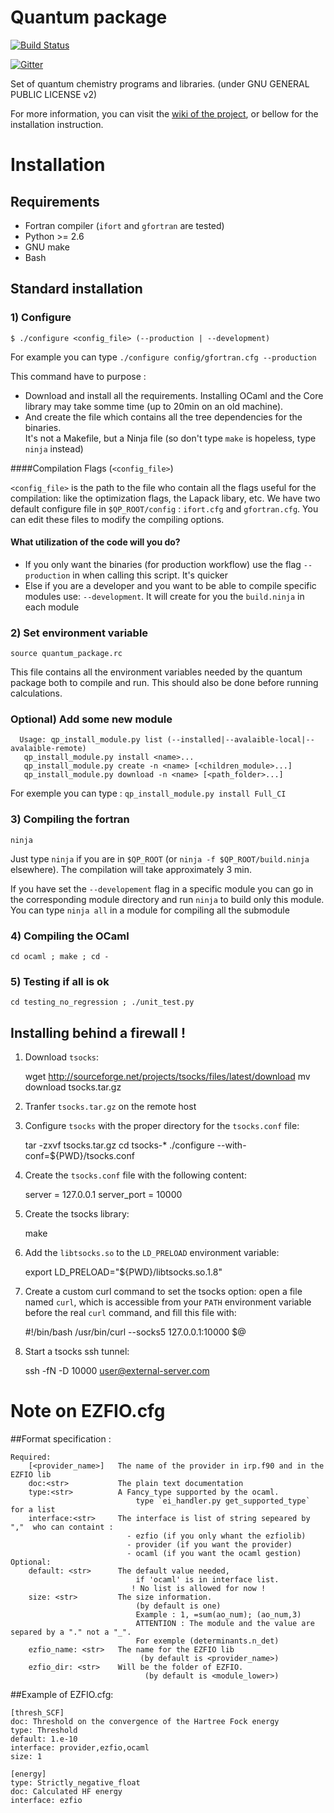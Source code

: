Quantum package
===============

[![Build Status](https://travis-ci.org/LCPQ/quantum_package.svg?branch=master)](https://travis-ci.org/LCPQ/quantum_package)

[![Gitter](https://badges.gitter.im/Join%20Chat.svg)](https://gitter.im/LCPQ/quantum_package?utm_source=badge&utm_medium=badge&utm_campaign=pr-badge&utm_content=badge)


Set of quantum chemistry programs and libraries. 
(under GNU GENERAL PUBLIC LICENSE v2)

For more information, you can visit the [wiki of the project](http://github.com/LCPQ/quantum_package/wiki>), or bellow for the installation instruction.

# Installation

## Requirements
* Fortran compiler (`ifort` and `gfortran` are tested)
* Python >= 2.6
* GNU make
* Bash

## Standard installation

### 1) Configure

    $ ./configure <config_file> (--production | --development)

For example you can type `./configure config/gfortran.cfg --production`

This command have to purpose :

 - Download and install all the requirements.
   Installing OCaml and the Core library may take somme time (up to 20min on an old machine).
 - And create the file which contains all the tree dependencies for the binaries.  
   It's not a Makefile, but a Ninja file (so don't type `make` is hopeless, type `ninja` instead)

####Compilation Flags (`<config_file>`)

`<config_file>` is the path to the file who contain all the flags useful for the compilation:  like the optimization flags, the Lapack libary, etc.  We have two default configure file in  ``$QP_ROOT/config`` : ``ifort.cfg`` and ``gfortran.cfg``.  You can edit these files to modify the compiling options. 

#### What utilization of the code will you do?

* If you only want the binaries (for production workflow) use the flag
  `--production` in when calling this script. It's quicker 
* Else if you are a developer and you want to be able to compile specific modules use: `--development`. It will create for you the `build.ninja` in each module

### 2) Set environment variable
 
    source quantum_package.rc
This file contains all the environment variables needed by the quantum package both to compile and run. This should also be done before running calculations.

### Optional) Add some new module

      Usage: qp_install_module.py list (--installed|--avalaible-local|--avalaible-remote)
       qp_install_module.py install <name>...
       qp_install_module.py create -n <name> [<children_module>...]
       qp_install_module.py download -n <name> [<path_folder>...]

 For exemple you can type :
`qp_install_module.py install Full_CI`

### 3) Compiling the fortran

    ninja 
Just type `ninja` if you are in `$QP_ROOT` (or `ninja -f $QP_ROOT/build.ninja`
elsewhere). The compilation will take approximately 3 min.

If you have set the `--developement` flag in a specific module you can go in
the corresponding module directory and run `ninja` to build only this module.
You can type `ninja all` in a module for compiling all the submodule


### 4) Compiling the OCaml

    cd ocaml ; make ; cd -

### 5) Testing if all is ok

    cd testing_no_regression ; ./unit_test.py

## Installing behind a firewall !

1) Download `tsocks`:

    wget http://sourceforge.net/projects/tsocks/files/latest/download
    mv download tsocks.tar.gz

2) Tranfer `tsocks.tar.gz` on the remote host

3) Configure `tsocks` with the proper directory for the `tsocks.conf` file:

    tar -zxvf tsocks.tar.gz
    cd tsocks-*
    ./configure --with-conf=${PWD}/tsocks.conf

4) Create the `tsocks.conf` file with the following content:

    server = 127.0.0.1
    server_port = 10000

5) Create the tsocks library:

    make

6) Add the `libtsocks.so` to the `LD_PRELOAD` environment variable:

    export LD_PRELOAD="${PWD}/libtsocks.so.1.8"

7) Create a custom curl command to set the tsocks option: open a file named
   `curl`, which is accessible from your `PATH` environment variable before the
   real `curl` command, and fill this file with:

    #!/bin/bash
    /usr/bin/curl --socks5 127.0.0.1:10000 $@

8) Start a tsocks ssh tunnel:

    ssh -fN -D 10000 user@external-server.com

# Note on EZFIO.cfg

##Format specification :

```
Required:
    [<provider_name>]   The name of the provider in irp.f90 and in the EZFIO lib
    doc:<str>           The plain text documentation
    type:<str>          A Fancy_type supported by the ocaml.
                            type `ei_handler.py get_supported_type` for a list
    interface:<str>     The interface is list of string sepeared by ","  who can containt :
                          - ezfio (if you only whant the ezfiolib)
                          - provider (if you want the provider)
                          - ocaml (if you want the ocaml gestion)
Optional:
    default: <str>      The default value needed,
                            if 'ocaml' is in interface list.
                           ! No list is allowed for now !
    size: <str>         The size information.
                            (by default is one)
                            Example : 1, =sum(ao_num); (ao_num,3)
                            ATTENTION : The module and the value are separed by a "." not a "_".
                            For exemple (determinants.n_det)
    ezfio_name: <str>   The name for the EZFIO lib
                             (by default is <provider_name>)
    ezfio_dir: <str>    Will be the folder of EZFIO.
                              (by default is <module_lower>)
```

##Example of EZFIO.cfg:

```
[thresh_SCF]
doc: Threshold on the convergence of the Hartree Fock energy
type: Threshold
default: 1.e-10
interface: provider,ezfio,ocaml
size: 1

[energy]
type: Strictly_negative_float
doc: Calculated HF energy
interface: ezfio
```